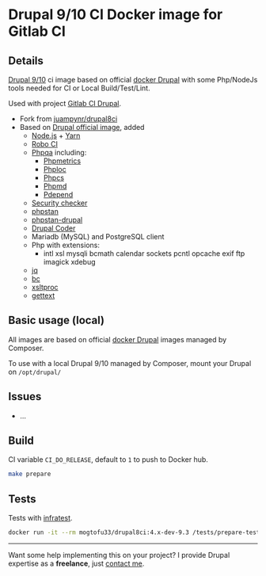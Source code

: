 # Drupal 9/10 CI Docker image for Gitlab CI

## Details

[Drupal 9/10](https://www.drupal.org) ci image based on official [docker Drupal](https://github.com/docker-library/drupal)
with some Php/NodeJs tools needed for CI or Local Build/Test/Lint.

Used with project [Gitlab CI Drupal](https://gitlab.com/mog33/gitlab-ci-drupal).

* Fork from [juampynr/drupal8ci](https://hub.docker.com/r/juampynr/drupal8ci/~/dockerfile/)
* Based on [Drupal official image](https://github.com/docker-library/drupal), added
  * [Node.js](https://nodejs.org/en/) + [Yarn](https://yarnpkg.com)
  * [Robo CI](http://robo.li)
  * [Phpqa](https://github.com/EdgedesignCZ/phpqa) including:
    * [Phpmetrics](https://www.phpmetrics.org)
    * [Phploc](https://github.com/sebastianbergmann/phploc)
    * [Phpcs](https://github.com/squizlabs/PHP_CodeSniffer)
    * [Phpmd](https://phpmd.org)
    * [Pdepend](https://pdepend.org)
  * [Security checker](https://github.com/fabpot/local-php-security-checker)
  * [phpstan](https://github.com/phpstan/phpstan)
  * [phpstan-drupal](https://github.com/mglaman/phpstan-drupal)
  * [Drupal Coder](https://www.drupal.org/project/coder)
  * Mariadb (MySQL) and PostgreSQL client
  * Php with extensions:
    * intl xsl mysqli bcmath calendar sockets pcntl opcache exif ftp imagick xdebug
  * [jq](https://stedolan.github.io/jq/)
  * [bc](https://www.gnu.org/software/bc/)
  * [xsltproc](http://xmlsoft.org/xslt/xsltproc.html)
  * [gettext](http://xmlsoft.org/xslt/xsltproc.html)

## Basic usage (local)

All images are based on official [docker Drupal](https://github.com/docker-library) images managed by Composer.

To use with a local Drupal 9/10 managed by Composer, mount your Drupal on `/opt/drupal/`

## Issues

* ...

## Build

CI variable `CI_DO_RELEASE`, default to `1` to push to Docker hub.

```bash
make prepare
```

## Tests

Tests with [infratest](https://testinfra.readthedocs.io/en/latest/).

```bash
docker run -it --rm mogtofu33/drupal8ci:4.x-dev-9.3 /tests/prepare-tests.sh && pytest
```

----
Want some help implementing this on your project? I provide Drupal expertise as a **freelance**, just [contact me](https://developpeur-drupal.com/en).
